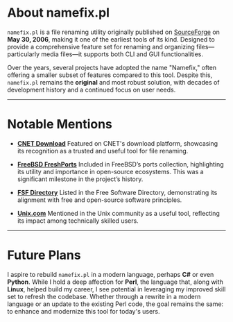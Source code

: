 # About namefix.pl

`namefix.pl` is a file renaming utility originally published on [SourceForge](https://sourceforge.net/projects/namefix/) on **May 30, 2006**, making it one of the earliest tools of its kind. Designed to provide a comprehensive feature set for renaming and organizing files—particularly media files—it supports both CLI and GUI functionalities.

Over the years, several projects have adopted the name "Namefix," often offering a smaller subset of features compared to this tool. Despite this, `namefix.pl` remains the **original** and most robust solution, with decades of development history and a continued focus on user needs.

---

# Notable Mentions

- [**CNET Download**](https://download.cnet.com/namefix-pl/3000-2072_4-10549329.html)
  Featured on CNET's download platform, showcasing its recognition as a trusted and useful tool for file renaming.

- [**FreeBSD FreshPorts**](https://www.freshports.org/sysutils/namefix/)
  Included in FreeBSD’s ports collection, highlighting its utility and importance in open-source ecosystems. This was a significant milestone in the project’s history.

- [**FSF Directory**](https://directory.fsf.org/wiki/Namefix.pl)
  Listed in the Free Software Directory, demonstrating its alignment with free and open-source software principles.

- [**Unix.com**](https://community.unix.com/t/namefix-pl-4-0-default-branch/203714)
  Mentioned in the Unix community as a useful tool, reflecting its impact among technically skilled users.

---

# Future Plans

I aspire to rebuild `namefix.pl` in a modern language, perhaps **C#** or even **Python**. While I hold a deep affection for **Perl**, the language that, along with **Linux**, helped build my career, I see potential in leveraging my improved skill set to refresh the codebase. Whether through a rewrite in a modern language or an update to the existing Perl code, the goal remains the same: to enhance and modernize this tool for today's users.
